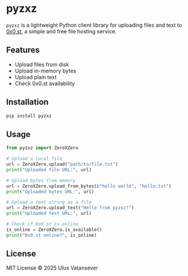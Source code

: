 # pyzxz

`pyzxz` is a lightweight Python client library for uploading files and text to [0x0.st](https://0x0.st), a simple and free file hosting service.

## Features

- Upload files from disk
- Upload in-memory bytes
- Upload plain text
- Check 0x0.st availability

## Installation

```bash
pip install pyzxz
```

## Usage

```python
from pyzxz import ZeroXZero

# Upload a local file
url = ZeroXZero.upload("path/to/file.txt")
print("Uploaded file URL:", url)

# Upload bytes from memory
url = ZeroXZero.upload_from_bytes(b"hello world", "hello.txt")
print("Uploaded bytes URL:", url)

# Upload a text string as a file
url = ZeroXZero.upload_text("Hello from pyzxz!")
print("Uploaded text URL:", url)

# Check if 0x0.st is online
is_online = ZeroXZero.is_available()
print("0x0.st online?", is_online)
```

## License

MIT License © 2025 Ulus Vatansever